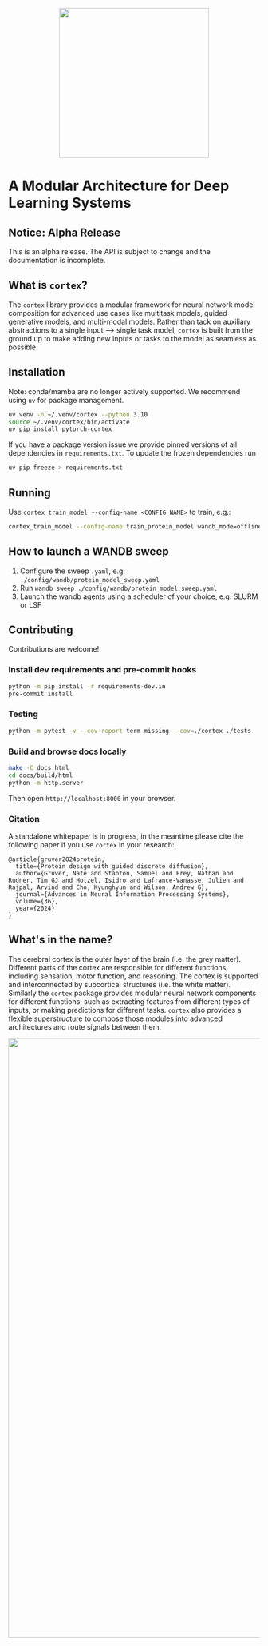 <p align="center">
<img src="docs/assets/cortex_logo_concept_v1.png" width=300px>
</p>

# A Modular Architecture for Deep Learning Systems

## Notice: Alpha Release
This is an alpha release. The API is subject to change and the documentation is incomplete.

## What is `cortex`?

The `cortex` library provides a modular framework for neural network model composition for advanced use cases like multitask models, guided generative models, and multi-modal models.
Rather than tack on auxiliary abstractions to a single input --> single task model, `cortex` is built from the ground up to make adding new inputs or tasks to the model as seamless as possible.


## Installation

Note: conda/mamba are no longer actively supported. We recommend using `uv` for package management.

```bash
uv venv -n ~/.venv/cortex --python 3.10
source ~/.venv/cortex/bin/activate
uv pip install pytorch-cortex
```


If you have a package version issue we provide pinned versions of all dependencies in `requirements.txt`.
To update the frozen dependencies run

```bash
uv pip freeze > requirements.txt
```


## Running

Use `cortex_train_model --config-name <CONFIG_NAME>` to train, e.g.:

```bash
cortex_train_model --config-name train_protein_model wandb_mode=offline
```


## How to launch a WANDB sweep

1. Configure the sweep `.yaml`, e.g. `./config/wandb/protein_model_sweep.yaml`
2. Run `wandb sweep ./config/wandb/protein_model_sweep.yaml`
3. Launch the wandb agents using a scheduler of your choice, e.g. SLURM or LSF


## Contributing

Contributions are welcome!

### Install dev requirements and pre-commit hooks

```bash
python -m pip install -r requirements-dev.in
pre-commit install
```

### Testing

```bash
python -m pytest -v --cov-report term-missing --cov=./cortex ./tests
```

### Build and browse docs locally

```bash
make -C docs html
cd docs/build/html
python -m http.server
```

Then open `http://localhost:8000` in your browser.



### Citation

A standalone whitepaper is in progress, in the meantime please cite the following paper if you use `cortex` in your research:

```
@article{gruver2024protein,
  title={Protein design with guided discrete diffusion},
  author={Gruver, Nate and Stanton, Samuel and Frey, Nathan and Rudner, Tim GJ and Hotzel, Isidro and Lafrance-Vanasse, Julien and Rajpal, Arvind and Cho, Kyunghyun and Wilson, Andrew G},
  journal={Advances in Neural Information Processing Systems},
  volume={36},
  year={2024}
}
```


## What's in the name?

The cerebral cortex is the outer layer of the brain (i.e. the grey matter). Different parts of the cortex are responsible for different functions, including sensation, motor function, and reasoning. The cortex is supported and interconnected by subcortical structures (i.e. the white matter). Similarly the `cortex` package provides modular neural network components for different functions, such as extracting features from different types of inputs, or making predictions for different tasks.
`cortex` also provides a flexible superstructure to compose those modules into advanced architectures and route signals between them.

<p align="center">
<img src="docs/assets/neural_tree_banner.png" width=1200px>
</p>
